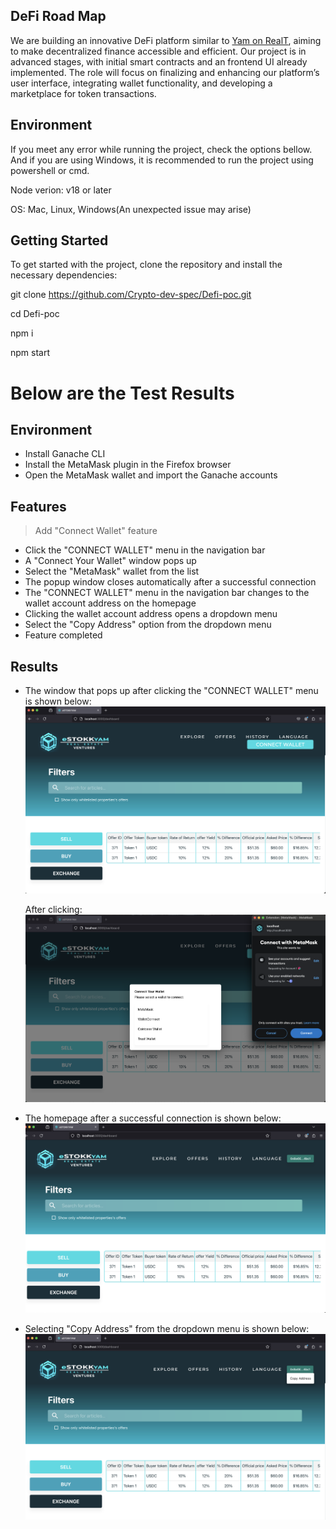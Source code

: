 ## DeFi Road Map

We are building an innovative DeFi platform similar to [Yam on RealT](https://staging-yam.realtoken.network), aiming to make decentralized finance accessible and efficient. 
Our project is in advanced stages, with initial smart contracts and an frontend UI already implemented.
The role will focus on finalizing and enhancing our platform’s user interface, integrating wallet functionality, and developing a marketplace for token transactions. 

## Environment

If you meet any error while running the project, check the options bellow. And if you are using Windows, it is recommended to run the project using powershell or cmd.

Node verion: v18 or later

OS: Mac, Linux, Windows(An unexpected issue may arise)

## Getting Started

To get started with the project, clone the repository and install the necessary dependencies:

git clone https://github.com/Crypto-dev-spec/Defi-poc.git

cd Defi-poc

npm i

npm start
# Below are the Test Results

## Environment
- Install Ganache CLI
- Install the MetaMask plugin in the Firefox browser
- Open the MetaMask wallet and import the Ganache accounts

## Features
> Add "Connect Wallet" feature
- Click the "CONNECT WALLET" menu in the navigation bar
- A "Connect Your Wallet" window pops up
- Select the "MetaMask" wallet from the list
- The popup window closes automatically after a successful connection
- The "CONNECT WALLET" menu in the navigation bar changes to the wallet account address on the homepage
- Clicking the wallet account address opens a dropdown menu
- Select the "Copy Address" option from the dropdown menu
- Feature completed

## Results
- The window that pops up after clicking the "CONNECT WALLET" menu is shown below:
  ![Home](https://github.com/carocean/Defi-poc/blob/main/doc/img/home.png)

  After clicking:
  ![Connecting](https://github.com/carocean/Defi-poc/blob/main/doc/img/connecting.png)
- The homepage after a successful connection is shown below:
  ![home](https://github.com/carocean/Defi-poc/blob/main/doc/img/connected_home.png)
- Selecting "Copy Address" from the dropdown menu is shown below:
  ![combox](https://github.com/carocean/Defi-poc/blob/main/doc/img/combox.png)